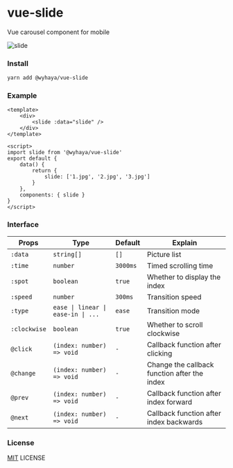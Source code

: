 # vue-slide

Vue carousel component for mobile

![slide](https://user-images.githubusercontent.com/23690145/50960304-0cc60c80-1500-11e9-8feb-e6961b46e163.gif)


### Install

```bash
yarn add @wyhaya/vue-slide
```

### Example

```vue
<template>
    <div>
        <slide :data="slide" />
    </div>
</template>

<script>
import slide from '@wyhaya/vue-slide'
export default {
    data() {
        return {
            slide: ['1.jpg', '2.jpg', '3.jpg']
        }
    },
    components: { slide }
}
</script>
```

### Interface

| Props        | Type                   | Default   | Explain                                      |
| -------------  | -------------   | -------------  | -------------                                |
| `:data`        | `string[] `     | `[]`           | Picture list                                 |
| `:time`        | `number`        | `3000ms`       | Timed scrolling time                         |
| `:spot`        | `boolean`       | `true`         | Whether to display the index                 |
| `:speed`       | `number`        | `300ms`        | Transition speed                             |
| `:type`        | `ease \| linear \| ease-in \| ...` | `ease` | Transition mode               |
| `:clockwise`   | `boolean`       | `true`         | Whether to scroll clockwise                  |
| `@click`       | `(index: number) => void` | `-`  | Callback function after clicking             |
| `@change`      | `(index: number) => void` | `-`  | Change the callback function after the index |
| `@prev`        | `(index: number) => void` | `-`  | Callback function after index forward        |
| `@next`        | `(index: number) => void` | `-`  | Callback function after index backwards      |


### License

[MIT](./LICENSE) LICENSE
